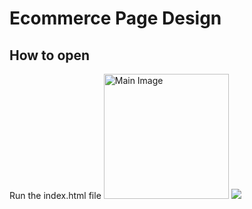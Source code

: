 # Ecommerce Page Design

## How to open
Run the index.html file
<img src="https://images/homePage.png" alt="Main Image" width="200"/>
![]([https://images/homePage.png])
